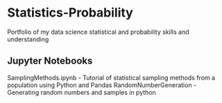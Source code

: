 # Statistics-Probability
Portfolio of my data science statistical and probability skills and understanding

## Jupyter Notebooks
SamplingMethods.ipynb - Tutorial of statistical sampling methods from a population using  Python and Pandas
RandomNumberGeneration - Generating random numbers and samples in python
